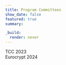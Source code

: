 ```yaml
---
title: Program Committees
show_date: false
featured: true
summary: 

_build:
  render: never
---
```

TCC 2023<br>
Eurocrypt 2024